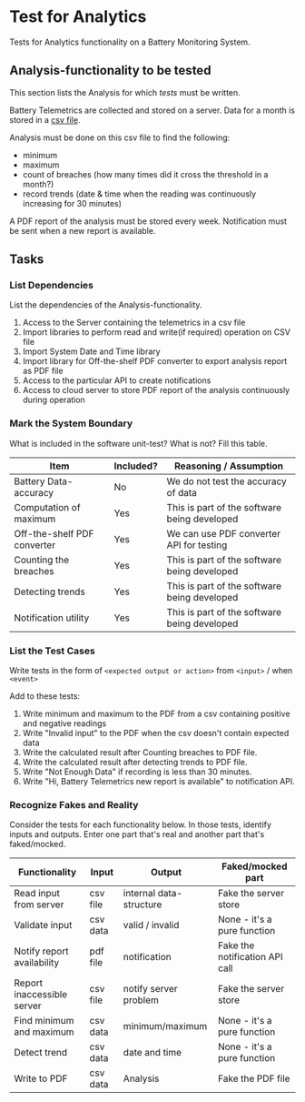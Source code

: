 # Test for Analytics

Tests for Analytics functionality on a Battery Monitoring System.

## Analysis-functionality to be tested

This section lists the Analysis for which _tests_ must be written.

Battery Telemetrics are collected and stored on a server.
Data for a month is stored in a [csv file](https://en.wikipedia.org/wiki/Comma-separated_values).

Analysis must be done on this csv file to find the following:
- minimum
- maximum
- count of breaches (how many times did it cross the threshold in a month?)
- record trends (date & time when the reading was continuously increasing for 30 minutes)

A PDF report of the analysis must be stored every week.
Notification must be sent when a new report is available.

## Tasks

### List Dependencies

List the dependencies of the Analysis-functionality.

1. Access to the Server containing the telemetrics in a csv file
2. Import libraries to perform read and write(if required) operation on CSV file
3. Import System Date and Time library
4. Import library for Off-the-shelf PDF converter to export analysis report as PDF file
5. Access to the particular API to create notifications
6. Access to cloud server to store PDF report of the analysis continuously during operation

### Mark the System Boundary

What is included in the software unit-test? What is not? Fill this table.

| Item                      | Included?     | Reasoning / Assumption
|---------------------------|---------------|---
Battery Data-accuracy       | No            | We do not test the accuracy of data
Computation of maximum      | Yes           | This is part of the software being developed
Off-the-shelf PDF converter | Yes           | We can use PDF converter API for testing
Counting the breaches       | Yes           | This is part of the software being developed
Detecting trends            | Yes           | This is part of the software being developed
Notification utility        | Yes           | This is part of the software being developed

### List the Test Cases

Write tests in the form of `<expected output or action>` from `<input>` / when `<event>`

Add to these tests:

1. Write minimum and maximum to the PDF from a csv containing positive and negative readings
2. Write "Invalid input" to the PDF when the csv doesn't contain expected data
3. Write the calculated result after Counting breaches to PDF file.
4. Write the calculated result after detecting trends to PDF file.
5. Write "Not Enough Data" if recording is less than 30 minutes.
6. Write "Hi, Battery Telemetrics new report is available" to notification API.

### Recognize Fakes and Reality

Consider the tests for each functionality below.
In those tests, identify inputs and outputs.
Enter one part that's real and another part that's faked/mocked.

| Functionality            | Input        | Output                      | Faked/mocked part
|--------------------------|--------------|-----------------------------|---
Read input from server     | csv file     | internal data-structure     | Fake the server store
Validate input             | csv data     | valid / invalid             | None - it's a pure function
Notify report availability | pdf file     | notification                | Fake the notification API call
Report inaccessible server | csv file     | notify server problem       | Fake the server store
Find minimum and maximum   | csv data     | minimum/maximum             | None - it's a pure function
Detect trend               | csv data     | date and time               | None - it's a pure function
Write to PDF               | csv data     | Analysis                    | Fake the PDF file

